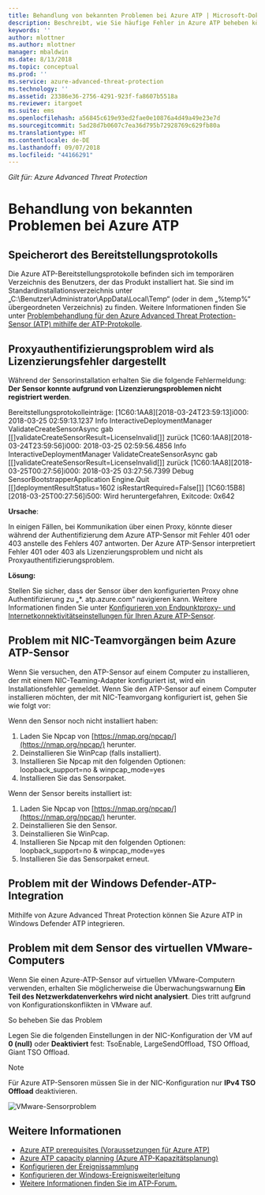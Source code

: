 ```yaml
---
title: Behandlung von bekannten Problemen bei Azure ATP | Microsoft-Dokumentation
description: Beschreibt, wie Sie häufige Fehler in Azure ATP beheben können.
keywords: ''
author: mlottner
ms.author: mlottner
manager: mbaldwin
ms.date: 8/13/2018
ms.topic: conceptual
ms.prod: ''
ms.service: azure-advanced-threat-protection
ms.technology: ''
ms.assetid: 23386e36-2756-4291-923f-fa8607b5518a
ms.reviewer: itargoet
ms.suite: ems
ms.openlocfilehash: a56845c619e93ed2fae0e10876a4d49a49e23e7d
ms.sourcegitcommit: 5ad28d7b0607c7ea36d795b72928769c629fb80a
ms.translationtype: HT
ms.contentlocale: de-DE
ms.lasthandoff: 09/07/2018
ms.locfileid: "44166291"
---
```

*Gilt für: Azure Advanced Threat Protection*


# <a name="troubleshooting-azure-atp-known-issues"></a>Behandlung von bekannten Problemen bei Azure ATP 


## <a name="deployment-log-location"></a>Speicherort des Bereitstellungsprotokolls
 
Die Azure ATP-Bereitstellungsprotokolle befinden sich im temporären Verzeichnis des Benutzers, der das Produkt installiert hat. Sie sind im Standardinstallationsverzeichnis unter „C:\Benutzer\Administrator\AppData\Local\Temp“ (oder in dem „%temp%“ übergeordneten Verzeichnis) zu finden. Weitere Informationen finden Sie unter [Problembehandlung für den Azure Advanced Threat Protection-Sensor (ATP) mithilfe der ATP-Protokolle](troubleshooting-atp-using-logs.md).

## <a name="proxy-authentication-problem-presents-as-licensing-error"></a>Proxyauthentifizierungsproblem wird als Lizenzierungsfehler dargestellt

Während der Sensorinstallation erhalten Sie die folgende Fehlermeldung: **Der Sensor konnte aufgrund von Lizenzierungsproblemen nicht registriert werden**.

Bereitstellungsprotokolleinträge: [1C60:1AA8][2018-03-24T23:59:13]i000: 2018-03-25 02:59:13.1237 Info  InteractiveDeploymentManager ValidateCreateSensorAsync gab [\[]validateCreateSensorResult=LicenseInvalid[\]] zurück [1C60:1AA8][2018-03-24T23:59:56]i000: 2018-03-25 02:59:56.4856 Info  InteractiveDeploymentManager ValidateCreateSensorAsync gab [\[]validateCreateSensorResult=LicenseInvalid[\]] zurück [1C60:1AA8][2018-03-25T00:27:56]i000: 2018-03-25 03:27:56.7399 Debug SensorBootstrapperApplication Engine.Quit [\[]deploymentResultStatus=1602 isRestartRequired=False[\]] [1C60:15B8][2018-03-25T00:27:56]i500: Wird heruntergefahren, Exitcode: 0x642


**Ursache**:

In einigen Fällen, bei Kommunikation über einen Proxy, könnte dieser während der Authentifizierung dem Azure ATP-Sensor mit Fehler 401 oder 403 anstelle des Fehlers 407 antworten. Der Azure ATP-Sensor interpretiert Fehler 401 oder 403 als Lizenzierungsproblem und nicht als Proxyauthentifizierungsproblem. 

**Lösung:**

Stellen Sie sicher, dass der Sensor über den konfigurierten Proxy ohne Authentifizierung zu „*. atp.azure.com“ navigieren kann. Weitere Informationen finden Sie unter [Konfigurieren von Endpunktproxy- und Internetkonnektivitätseinstellungen für Ihren Azure ATP-Sensor](configure-proxy.md).




## Problem mit NIC-Teamvorgängen beim Azure ATP-Sensor <a name="nic-teaming"></a>

Wenn Sie versuchen, den ATP-Sensor auf einem Computer zu installieren, der mit einem NIC-Teaming-Adapter konfiguriert ist, wird ein Installationsfehler gemeldet. Wenn Sie den ATP-Sensor auf einem Computer installieren möchten, der mit NIC-Teamvorgang konfiguriert ist, gehen Sie wie folgt vor:

Wenn den Sensor noch nicht installiert haben:

1.  Laden Sie Npcap von [https://nmap.org/npcap/](https://nmap.org/npcap/) herunter.
2.  Deinstallieren Sie WinPcap (falls installiert).
3.  Installieren Sie Npcap mit den folgenden Optionen: loopback_support=no & winpcap_mode=yes
4.  Installieren Sie das Sensorpaket.

Wenn der Sensor bereits installiert ist:

1.  Laden Sie Npcap von [https://nmap.org/npcap/](https://nmap.org/npcap/) herunter.
2.  Deinstallieren Sie den Sensor.
3.  Deinstallieren Sie WinPcap.
4.  Installieren Sie Npcap mit den folgenden Optionen: loopback_support=no & winpcap_mode=yes
5.  Installieren Sie das Sensorpaket erneut.

## <a name="windows-defender-atp-integration-issue"></a>Problem mit der Windows Defender-ATP-Integration

Mithilfe von Azure Advanced Threat Protection können Sie Azure ATP in Windows Defender ATP integrieren. 

## <a name="vmware-virtual-machine-sensor-issue"></a>Problem mit dem Sensor des virtuellen VMware-Computers

Wenn Sie einen Azure-ATP-Sensor auf virtuellen VMware-Computern verwenden, erhalten Sie möglicherweise die Überwachungswarnung **Ein Teil des Netzwerkdatenverkehrs wird nicht analysiert**. Dies tritt aufgrund von Konfigurationskonflikten in VMware auf.

So beheben Sie das Problem

Legen Sie die folgenden Einstellungen in der NIC-Konfiguration der VM auf **0 (null)** oder **Deaktiviert** fest: TsoEnable, LargeSendOffload, TSO Offload, Giant TSO Offload.
> [!NOTE]
> Für Azure ATP-Sensoren müssen Sie in der NIC-Konfiguration nur **IPv4 TSO Offload** deaktivieren.

 ![VMware-Sensorproblem](./media/vm-sensor-issue.png)

## <a name="see-also"></a>Weitere Informationen
- [Azure ATP prerequisites (Voraussetzungen für Azure ATP)](atp-prerequisites.md)
- [Azure ATP capacity planning (Azure ATP-Kapazitätsplanung)](atp-capacity-planning.md)
- [Konfigurieren der Ereignissammlung](configure-event-collection.md)
- [Konfigurieren der Windows-Ereignisweiterleitung](configure-event-forwarding.md#configuring-windows-event-forwarding)
- [Weitere Informationen finden Sie im ATP-Forum.](https://aka.ms/azureatpcommunity)